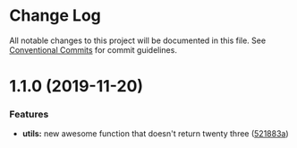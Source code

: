 # Change Log

All notable changes to this project will be documented in this file.
See [Conventional Commits](https://conventionalcommits.org) for commit guidelines.

# 1.1.0 (2019-11-20)


### Features

* **utils:** new awesome function that doesn't return twenty three ([521883a](https://github.com/nidhinpoonhan/monorepo-lerna-example/commit/521883aa2f65a823e34b2bf560dabf5dfea18798))
